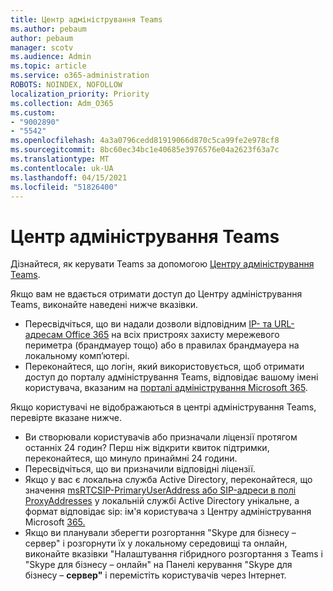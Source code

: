 ```yaml
---
title: Центр адміністрування Teams
ms.author: pebaum
author: pebaum
manager: scotv
ms.audience: Admin
ms.topic: article
ms.service: o365-administration
ROBOTS: NOINDEX, NOFOLLOW
localization_priority: Priority
ms.collection: Adm_O365
ms.custom:
- "9002890"
- "5542"
ms.openlocfilehash: 4a3a0796cedd81919066d870c5ca99fe2e978cf8
ms.sourcegitcommit: 8bc60ec34bc1e40685e3976576e04a2623f63a7c
ms.translationtype: MT
ms.contentlocale: uk-UA
ms.lasthandoff: 04/15/2021
ms.locfileid: "51826400"
---
```

# <a name="teams-admin-center"></a>Центр адміністрування Teams

Дізнайтеся, як керувати Teams за допомогою [Центру адміністрування Teams](https://docs.microsoft.com/microsoftteams/manage-teams-skypeforbusiness-admin-center).

Якщо вам не вдається отримати доступ до Центру адміністрування Teams, виконайте наведені нижче вказівки.

- Пересвідчіться, що ви надали дозволи відповідним [IP- та URL-адресам Office 365](https://docs.microsoft.com/Office365/Enterprise/office-365-ip-web-service) на всіх пристроях захисту мережевого периметра (брандмауер тощо) або в правилах брандмауера на локальному комп’ютері.
- Переконайтеся, що логін, який використовується, щоб отримати доступ до порталу адміністрування Teams, відповідає вашому імені користувача, вказаним на [порталі адміністрування Microsoft 365](https://admin.microsoft.com/Adminportal/Home?source=applauncher#/users).

Якщо користувачі не відображаються в центрі адміністрування Teams, перевірте вказане нижче.

- Ви створювали користувачів або призначали ліцензії протягом останніх 24 годин? Перш ніж відкрити квиток підтримки, переконайтеся, що минуло принаймні 24 години.
- Пересвідчіться, що ви призначили відповідні ліцензії.
- Якщо у вас є локальна служба Active Directory, переконайтеся, що значення [msRTCSIP-PrimaryUserAddress або SIP-адреси в полі ProxyAddresses](https://docs.microsoft.com/skypeforbusiness/troubleshoot/online-configuration/msrtcsip-primaryuseraddress-proxyaddaddress) у локальній службі Active Directory унікальне, а формат відповідає sip: ім'я користувача з Центру адміністрування Microsoft [365.](https://admin.microsoft.com/Adminportal/Home?source=applauncher#/users)
- Якщо ви планували зберегти розгортання "Skype для бізнесу – сервер" і розгорнути їх у локальному середовищі та онлайн, виконайте вказівки "Налаштування гібридного розгортання з Teams і "Skype для бізнесу – онлайн" на Панелі керування "Skype для бізнесу – **сервер"** і перемістіть користувачів через Інтернет.
